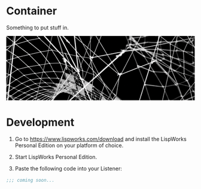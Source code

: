 # Container
Something to put stuff in.

![Container](https://github.com/burtonsamograd/Container/blob/master/github-container-background-2018.png?raw=true "Container")

Development
==

1) Go to https://www.lispworks.com/download and install the LispWorks Personal Edition on your platform of choice.

2) Start LispWorks Personal Edition.

3) Paste the following code into your Listener:

```cl
;;; coming soon...
```
